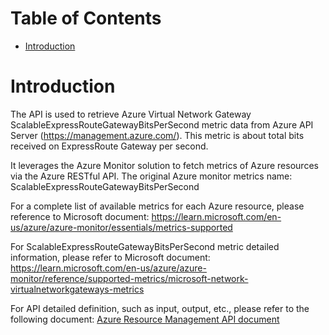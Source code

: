 # Table of Contents
- [Introduction](#introduction)


# Introduction <a name="introduction"></a>
The API is used to retrieve Azure Virtual Network Gateway ScalableExpressRouteGatewayBitsPerSecond metric data from Azure API Server (https://management.azure.com/). This metric is about total bits received on ExpressRoute Gateway per second.



It leverages the Azure Monitor solution to fetch metrics of Azure resources via the Azure RESTful API. The original Azure monitor metrics name: ScalableExpressRouteGatewayBitsPerSecond



For a complete list of available metrics for each Azure resource, please reference to Microsoft document: https://learn.microsoft.com/en-us/azure/azure-monitor/essentials/metrics-supported 

For ScalableExpressRouteGatewayBitsPerSecond metric detailed information, please refer to Microsoft document: https://learn.microsoft.com/en-us/azure/azure-monitor/reference/supported-metrics/microsoft-network-virtualnetworkgateways-metrics

For API detailed definition, such as input, output, etc., please refer to the following document:
[Azure Resource Management API document](https://learn.microsoft.com/en-us/rest/api/monitor/metrics/list?view=rest-monitor-2023-10-01&tabs=HTTP)